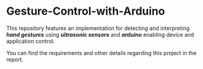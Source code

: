 # Gesture-Control-with-Arduino
This repository features an implementation for detecting and interpreting **_hand gestures_** using **_ultrasonic sensors_** and **_arduino_** enabling device and application control.

You can find the requirements and other details regarding this project in the report.
